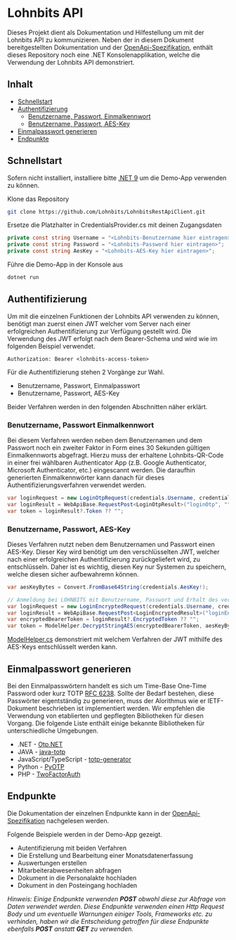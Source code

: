 ﻿# Lohnbits API

Dieses Projekt dient als Dokumentation und Hilfestellung um mit der Lohnbits API zu kommunizieren. Neben der in diesem Dokument bereitgestellten Dokumentation und der 
[OpenApi-Spezifikation](https://github.com/Lohnbits/LohnbitsRestApiClient/blob/master/OpenApi/LohnbitsOpenApi.json), enthält dieses Repository noch eine .NET Konsolenapplikation, 
welche die Verwendung der Lohnbits API demonstriert.

## Inhalt
* [Schnellstart](#schnellstart)
* [Authentifizierung](#authentifizierung)
	* [Benutzername, Passwort, Einmalkennwort](#benutzername-passwort-einmalkennwort)
	* [Benutzername, Passwort, AES-Key](#benutzername-passwort-aes-key)
* [Einmalpasswort generieren](#einmalpasswort-generieren)
* [Endpunkte](#endpunkte)

## Schnellstart
Sofern nicht installiert, installiere bitte [.NET 9](https://dotnet.microsoft.com/en-us/download/dotnet/9.0) um die Demo-App verwenden zu können.

Klone das Repository
```bash
git clone https://github.com/Lohnbits/LohnbitsRestApiClient.git
```

Ersetze die Platzhalter in CredentialsProvider.cs mit deinen Zugangsdaten
```C#
private const string Username = "<Lohnbits-Benutzername hier eintragen>";
private const string Password = "<Lohnbits-Password hier eintragen>";
private const string AesKey = "<Lohnbits-AES-Key hier eintragen>";
```

Führe die Demo-App in der Konsole aus
```bash
dotnet run
```


## Authentifizierung
Um mit die einzelnen Funktionen der Lohnbits API verwenden zu können, benötigt man zuerst einen JWT welcher vom Server nach einer erfolgreichen Authentifizierung zur Verfügung
gestellt wird. Die Verwendung des JWT erfolgt nach dem Bearer-Schema und wird wie im folgenden Beispiel verwendet.
```
Authorization: Bearer <lohnbits-access-token>
```

Für die Authentifizierung stehen 2 Vorgänge zur Wahl. 
* Benutzername, Passwort, Einmalpasswort
* Benutzername, Passwort, AES-Key

Beider Verfahren werden in den folgenden Abschnitten näher erklärt.

### Benutzername, Passwort Einmalkennwort
Bei diesem Verfahren werden neben dem Benutzernamen und dem Passwort noch ein zweiter Faktor in Form eines 30 Sekunden gültigen Einmalkennworts abgefragt. Hierzu muss der erhaltene
Lohnbits-QR-Code in einer frei wählbaren Authenticator App (z.B. Google Authenticator, Microsoft Authenticator, etc.) eingescannt werden. Die daraufhin generierten Einmalkennwörter
kann danach für dieses Authentifizierungsverfahren verwendet werden.

```C#
var loginRequest = new LoginOtpRequest(credentials.Username, credentials.Password, totp);
var loginResult = WebApiBase.RequestPost<LoginOtpResult>("loginOtp", "", loginRequest);
var token = loginResult?.Token ?? "";
```

### Benutzername, Passwort, AES-Key
Dieses Verfahren nutzt neben dem Benutzernamen und Passwort einen AES-Key. Dieser Key wird benötigt um den verschlüsselten JWT, welcher nach einer erfolgreichen
Authentifizierung zurückgeliefert wird, zu entschlüsseln. Daher ist es wichtig, diesen Key nur Systemen zu speichern, welche diesen sicher aufbewahremn können.

```C#
var aesKeyBytes = Convert.FromBase64String(credentials.AesKey!);

// Anmeldung bei LOHNBITS mit Benutzername, Passwort und Erhalt des verschlüsselten Bearer Tokens
var loginRequest = new LoginEncryptedRequest(credentials.Username, credentials.Password);
var loginResult = WebApiBase.RequestPost<LoginEncryptedResult>("loginEncrypted", loginRequest);
var encryptedBearerToken = loginResult?.EncryptedToken ?? "";
var token = ModelHelper.DecryptStringAES(encryptedBearerToken, aesKeyBytes);
```

[ModelHelper.cs](https://github.com/Lohnbits/LohnbitsRestApiClient/blob/master/Model/ModelHelper.cs) demonstriert mit welchem Verfahren der JWT mithilfe des AES-Keys entschlüsselt werden kann.

## Einmalpasswort generieren
Bei den Einmalpasswörtern handelt es sich um Time-Base One-Time Password oder kurz TOTP [RFC 6238](https://datatracker.ietf.org/doc/html/rfc6238). 
Sollte der Bedarf bestehen, diese Passwörter eigentständig zu generieren, muss der Alorithmus wie er IETF-Dokument beschrieben ist implementiert werden.
Wir empfehlen die Verwendung von etablierten und gepflegten Bibliotheken für diesen Vorgang. Die folgende Liste enthält einige bekannte Bibliotheken für 
unterschiedliche Umgebungen.
* .NET - [Otp.NET](https://github.com/kspearrin/Otp.NET)
* JAVA - [java-totp](https://github.com/samdjstevens/java-totp)
* JavaScript/TypeScript - [totp-generator](https://github.com/bellstrand/totp-generator)
* Python - [PyOTP](https://github.com/pyauth/pyotp)
* PHP - [TwoFactorAuth](https://github.com/RobThree/TwoFactorAuth)

## Endpunkte
Die Dokumentation der einzelnen Endpunkte kann in der [OpenApi-Spezifikation](https://github.com/Lohnbits/LohnbitsRestApiClient/blob/master/OpenApi/LohnbitsOpenApi.json) 
nachgelesen werden.

Folgende Beispiele werden in der Demo-App gezeigt.
* Autentifizierung mit beiden Verfahren
* Die Erstellung und Bearbeitung einer Monatsdatenerfassung
* Auswertungen erstellen
* Mitarbeiterabwesenheiten abfragen
* Dokument in die Personalakte hochladen
* Dokument in den Posteingang hochladen

_Hinweis: Einige Endpunkte verwenden **POST** obwohl diese zur Abfrage von Daten verwendet werden. Diese Endpunkte verwenden einen Http Request Body und um eventuelle Warnungen 
einiger Tools, Frameworks etc. zu verhinden, haben wir die Entscheidung getroffen für diese Endpunkte ebenfalls **POST** anstatt **GET** zu verwenden._ 
